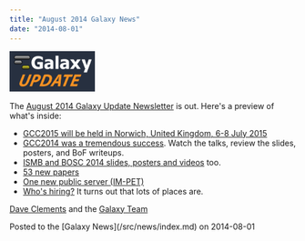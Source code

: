 ```yaml
---
title: "August 2014 Galaxy News"
date: "2014-08-01"
---
```


<div class='right'>
<a href='/src/galaxy-updates/2014-08/index.md'><img src="/src/images/logos/GalaxyUpdate200.png" alt="Galaxy Updates" width=150 /></a>
</div>

The [August 2014 Galaxy Update Newsletter](/src/galaxy-updates/2014-08/index.md) is out.  Here's a preview of what's inside:
 
* [GCC2015 will be held in Norwich, United Kingdom, 6-8 July 2015](/src/galaxy-updates/2014-08/index.md#gcc2015-norwich-united-kingdom-6-8-july-2015)
* [GCC2014 was a tremendous success](/src/galaxy-updates/2014-08/index.md#gcc2014-report).  Watch the talks, review the slides, posters, and BoF writeups.
* [ISMB and BOSC 2014 slides, posters and videos](/src/galaxy-updates/2014-08/index.md#galaxy--ismb-and-bosc-2014-slides-and-posters) too.
* [53 new papers](/src/galaxy-updates/2014-08/index.md#new-papers)
* [One new public server (IM-PET)](/src/galaxy-updates/2014-08/index.md#new-public-servers)
* [Who's hiring?](/src/galaxy-updates/2014-08/index.md#whos-hiring)  It turns out that lots of places are.

[Dave Clements](/src/people/dave-clements/index.md) and the [Galaxy Team](/src/galaxy-team/index.md)

<div class='newsItemFooter'>Posted to the [Galaxy News](/src/news/index.md) on 2014-08-01 </div>

